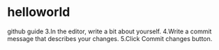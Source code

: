 # helloworld
github guide
3.In the editor, write a bit about yourself.
4.Write a commit message that describes your changes.
5.Click Commit changes button.
